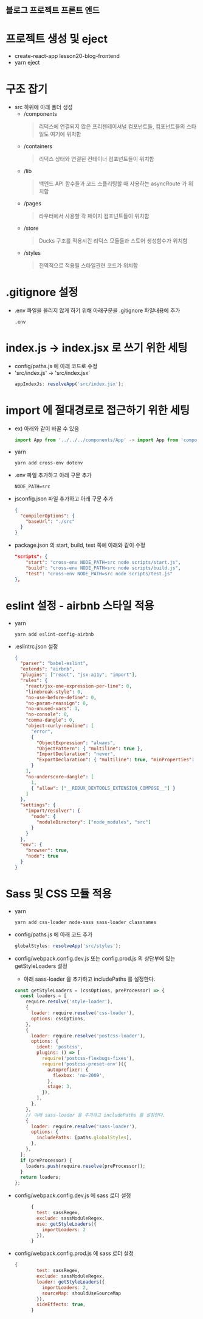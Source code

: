 ## 블로그 프로젝트 프론트 엔드

# 프로젝트 생성 및 eject

- create-react-app lesson20-blog-frontend
- yarn eject

# 구조 잡기

- src 하위에 아래 폴더 생성
  - /components
    > 리덕스에 연결되지 않은 프리젠테이셔널 컴포넌트들, 컴포넌트들의 스타일도 여기에 위치함
  - /containers
    > 리덕스 상태와 연결된 컨테이너 컴포넌트들이 위치함
  - /lib
    > 백엔드 API 함수들과 코드 스플리팅할 때 사용하는 asyncRoute 가 위치함
  - /pages
    > 라우터에서 사용할 각 페이지 컴포넌트들이 위치함
  - /store
    > Ducks 구조를 적용시킨 리덕스 모듈들과 스토어 생성함수가 위치함
  - /styles
    > 전역적으로 적용될 스타일관련 코드가 위치함

# .gitignore 설정

- .env 파일을 올리지 않게 하기 위해 아래구문을 .gitignore 파일내용에 추가

  ```
  .env
  ```

# index.js -> index.jsx 로 쓰기 위한 세팅

- config/paths.js 에 아래 코드로 수정
- 'src/index.js' -> 'src/index.jsx'
  ```js
  appIndexJs: resolveApp('src/index.jsx');
  ```

# import 에 절대경로로 접근하기 위한 세팅

- ex) 아래와 같이 바꿀 수 있음

  ```jsx
  import App from '../../../components/App' -> import App from 'components/App'
  ```

- yarn
  ```
  yarn add cross-env dotenv
  ```
- .env 파일 추가하고 아래 구문 추가

  ```
  NODE_PATH=src
  ```

- jsconfig.json 파일 추가하고 아래 구문 추가

  ```json
  {
    "compilerOptions": {
      "baseUrl": "./src"
    }
  }
  ```

- package.json 의 start, build, test 쪽에 아래와 같이 수정
  ```json
  "scripts": {
      "start": "cross-env NODE_PATH=src node scripts/start.js",
      "build": "cross-env NODE_PATH=src node scripts/build.js",
      "test": "cross-env NODE_PATH=src node scripts/test.js"
  },
  ```

# eslint 설정 - airbnb 스타일 적용

- yarn

  ```
  yarn add eslint-config-airbnb
  ```

- .eslintrc.json 설정

  ```json
  {
    "parser": "babel-eslint",
    "extends": "airbnb",
    "plugins": ["react", "jsx-a11y", "import"],
    "rules": {
      "react/jsx-one-expression-per-line": 0,
      "linebreak-style": 0,
      "no-use-before-define": 0,
      "no-param-reassign": 0,
      "no-unused-vars": 1,
      "no-console": 0,
      "comma-dangle": 0,
      "object-curly-newline": [
        "error",
        {
          "ObjectExpression": "always",
          "ObjectPattern": { "multiline": true },
          "ImportDeclaration": "never",
          "ExportDeclaration": { "multiline": true, "minProperties": 3 }
        }
      ],
      "no-underscore-dangle": [
        1,
        { "allow": ["__REDUX_DEVTOOLS_EXTENSION_COMPOSE__"] }
      ]
    },
    "settings": {
      "import/resolver": {
        "node": {
          "moduleDirectory": ["node_modules", "src"]
        }
      }
    },
    "env": {
      "browser": true,
      "node": true
    }
  }
  ```

# Sass 및 CSS 모듈 적용

- yarn

  ```
  yarn add css-loader node-sass sass-loader classnames
  ```

- config/paths.js 에 아래 코드 추가

  ```js
  globalStyles: resolveApp('src/styles');
  ```

- config/webpack.config.dev.js 또는 config.prod.js 의 상단부에 있는 getStyleLoaders 설정

  - 아래 sass-loader 을 추가하고 includePaths 를 설정한다.

  ```js
  const getStyleLoaders = (cssOptions, preProcessor) => {
    const loaders = [
      require.resolve('style-loader'),
      {
        loader: require.resolve('css-loader'),
        options: cssOptions,
      },
      {
        loader: require.resolve('postcss-loader'),
        options: {
          ident: 'postcss',
          plugins: () => [
            require('postcss-flexbugs-fixes'),
            require('postcss-preset-env')({
              autoprefixer: {
                flexbox: 'no-2009',
              },
              stage: 3,
            }),
          ],
        },
      },
      // 아래 sass-loader 을 추가하고 includePaths 를 설정한다.
      {
        loader: require.resolve('sass-loader'),
        options: {
          includePaths: [paths.globalStyles],
        },
      },
    ];
    if (preProcessor) {
      loaders.push(require.resolve(preProcessor));
    }
    return loaders;
  };
  ```

- config/webpack.config.dev.js 에 sass 로더 설정
  ```js
        {
          test: sassRegex,
          exclude: sassModuleRegex,
          use: getStyleLoaders({
            importLoaders: 2
          }),
        }
  ```
- config/webpack.config.prod.js 에 sass 로더 설정
  ```js
  {
          test: sassRegex,
          exclude: sassModuleRegex,
          loader: getStyleLoaders({
            importLoaders: 2,
            sourceMap: shouldUseSourceMap
          }),
          sideEffects: true,
        }
  ```
